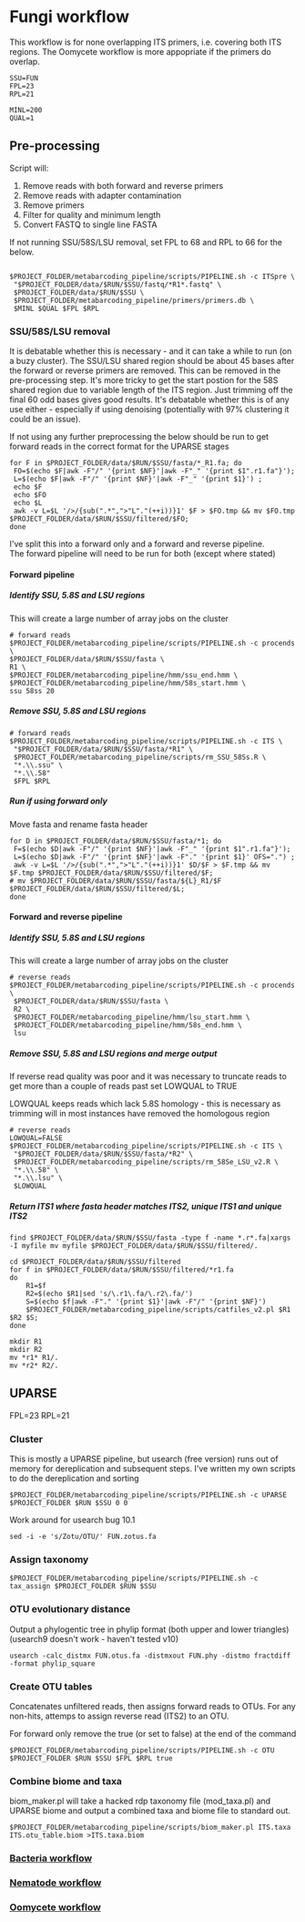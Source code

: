 # Fungi workflow
This workflow is for none overlapping ITS primers, i.e. covering both ITS regions.
The Oomycete workflow is more appopriate if the primers do overlap.

```shell
SSU=FUN
FPL=23 
RPL=21

MINL=200
QUAL=1
```

## Pre-processing
Script will:<br>
1. Remove reads with both forward and reverse primers<br>
2. Remove reads with adapter contamination<br>
3. Remove primers
4. Filter for quality and minimum length<br>
5. Convert FASTQ to single line FASTA

If not running SSU/58S/LSU removal, set FPL to 68  and RPL to 66 for the below. 

```shell

$PROJECT_FOLDER/metabarcoding_pipeline/scripts/PIPELINE.sh -c ITSpre \
 "$PROJECT_FOLDER/data/$RUN/$SSU/fastq/*R1*.fastq" \
 $PROJECT_FOLDER/data/$RUN/$SSU \
 $PROJECT_FOLDER/metabarcoding_pipeline/primers/primers.db \
 $MINL $QUAL $FPL $RPL
```

### SSU/58S/LSU removal 

It is debatable whether this is necessary - and it can take a while to run (on a buzy cluster). The SSU/LSU shared region should be about 45 bases after the forward or reverse primers are removed. This can be removed in the pre-processing step. It's more tricky to get  the start postion for the 58S shared region due to variable length of the ITS region. Just trimming off the final 60 odd bases gives good results. It's debatable whether this is of any use either - especially if using denoising (potentially with 97% clustering it could be an issue).

If not using any further preprocessing the  below should be run to get forward reads in the correct format for the UPARSE stages
```
for F in $PROJECT_FOLDER/data/$RUN/$SSU/fasta/*_R1.fa; do 
 FO=$(echo $F|awk -F"/" '{print $NF}'|awk -F"_" '{print $1".r1.fa"}'); 
 L=$(echo $F|awk -F"/" '{print $NF}'|awk -F"_" '{print $1}') ;
 echo $F
 echo $FO
 echo $L
 awk -v L=$L '/>/{sub(".*",">"L"."(++i))}1' $F > $FO.tmp && mv $FO.tmp $PROJECT_FOLDER/data/$RUN/$SSU/filtered/$FO;
done
```

I've split this into a forward only and a forward and reverse pipeline.  
The forward pipeline will need to be run for both (except where stated)

#### Forward pipeline

##### Identify SSU, 5.8S  and LSU regions

This will create a large number of array jobs on the cluster

```shell
# forward reads
$PROJECT_FOLDER/metabarcoding_pipeline/scripts/PIPELINE.sh -c procends \
$PROJECT_FOLDER/data/$RUN/$SSU/fasta \
R1 \
$PROJECT_FOLDER/metabarcoding_pipeline/hmm/ssu_end.hmm \
$PROJECT_FOLDER/metabarcoding_pipeline/hmm/58s_start.hmm \
ssu 58ss 20
```

##### Remove SSU, 5.8S  and LSU regions
```shell
# forward reads
$PROJECT_FOLDER/metabarcoding_pipeline/scripts/PIPELINE.sh -c ITS \
 "$PROJECT_FOLDER/data/$RUN/$SSU/fasta/*R1" \
 $PROJECT_FOLDER/metabarcoding_pipeline/scripts/rm_SSU_58Ss.R \
 "*.\\.ssu" \
 "*.\\.58"
 $FPL $RPL
```

##### Run if using forward only
Move fasta and rename fasta header
```shell
for D in $PROJECT_FOLDER/data/$RUN/$SSU/fasta/*1; do 
 F=$(echo $D|awk -F"/" '{print $NF}'|awk -F"_" '{print $1".r1.fa"}'); 
 L=$(echo $D|awk -F"/" '{print $NF}'|awk -F"." '{print $1}' OFS=".") ;
 awk -v L=$L '/>/{sub(".*",">"L"."(++i))}1' $D/$F > $F.tmp && mv $F.tmp $PROJECT_FOLDER/data/$RUN/$SSU/filtered/$F;
# mv $PROJECT_FOLDER/data/$RUN/$SSU/fasta/${L}_R1/$F $PROJECT_FOLDER/data/$RUN/$SSU/filtered/$L; 
done
```

#### Forward and reverse pipeline

##### Identify SSU, 5.8S  and LSU regions

This will create a large number of array jobs on the cluster

```shell
# reverse reads
$PROJECT_FOLDER/metabarcoding_pipeline/scripts/PIPELINE.sh -c procends \
 $PROJECT_FOLDER/data/$RUN/$SSU/fasta \
 R2 \
 $PROJECT_FOLDER/metabarcoding_pipeline/hmm/lsu_start.hmm \
 $PROJECT_FOLDER/metabarcoding_pipeline/hmm/58s_end.hmm \
 lsu 
```

##### Remove SSU, 5.8S  and LSU regions and merge output
If reverse read quality was poor and it was necessary to truncate reads to get more than a couple of reads past set LOWQUAL to TRUE

LOWQUAL keeps reads which lack 5.8S homology - this is necessary as trimming will in most instances have removed the homologous region
```shell
# reverse reads
LOWQUAL=FALSE   
$PROJECT_FOLDER/metabarcoding_pipeline/scripts/PIPELINE.sh -c ITS \
 "$PROJECT_FOLDER/data/$RUN/$SSU/fasta/*R2" \
 $PROJECT_FOLDER/metabarcoding_pipeline/scripts/rm_58Se_LSU_v2.R \
 "*.\\.58" \
 "*.\\.lsu" \
 $LOWQUAL
```

##### Return ITS1 where fasta header matches ITS2, unique ITS1 and unique ITS2

```shell
find $PROJECT_FOLDER/data/$RUN/$SSU/fasta -type f -name *.r*.fa|xargs -I myfile mv myfile $PROJECT_FOLDER/data/$RUN/$SSU/filtered/.

cd $PROJECT_FOLDER/data/$RUN/$SSU/filtered
for f in $PROJECT_FOLDER/data/$RUN/$SSU/filtered/*r1.fa
do
    R1=$f
    R2=$(echo $R1|sed 's/\.r1\.fa/\.r2\.fa/')
    S=$(echo $f|awk -F"." '{print $1}'|awk -F"/" '{print $NF}')
    $PROJECT_FOLDER/metabarcoding_pipeline/scripts/catfiles_v2.pl $R1 $R2 $S;
done

mkdir R1
mkdir R2
mv *r1* R1/.
mv *r2* R2/.
```

## UPARSE
FPL=23 
RPL=21

### Cluster 
This is mostly a UPARSE pipeline, but usearch (free version) runs out of memory for dereplication and subsequent steps. I've written my own scripts to do the dereplication and sorting 

```shell
$PROJECT_FOLDER/metabarcoding_pipeline/scripts/PIPELINE.sh -c UPARSE $PROJECT_FOLDER $RUN $SSU 0 0
```

Work around for usearch bug 10.1
```shell
sed -i -e 's/Zotu/OTU/' FUN.zotus.fa
```

### Assign taxonomy
```shell
$PROJECT_FOLDER/metabarcoding_pipeline/scripts/PIPELINE.sh -c tax_assign $PROJECT_FOLDER $RUN $SSU 
```

### OTU evolutionary distance

Output a phylogentic tree in phylip format (both upper and lower triangles)
(usearch9 doesn't work - haven't tested v10)
```shell
usearch -calc_distmx FUN.otus.fa -distmxout FUN.phy -distmo fractdiff -format phylip_square
```

### Create OTU tables

Concatenates unfiltered reads, then assigns forward reads to OTUs. For any non-hits, attemps to assign reverse read (ITS2) to an OTU. 

For forward only remove the true (or set to false) at the end of the command

```shell
$PROJECT_FOLDER/metabarcoding_pipeline/scripts/PIPELINE.sh -c OTU $PROJECT_FOLDER $RUN $SSU $FPL $RPL true
```


### Combine biome and taxa

biom_maker.pl will take a hacked rdp taxonomy file (mod_taxa.pl) and UPARSE biome and output a combined taxa and biome file to standard out.

```shell
$PROJECT_FOLDER/metabarcoding_pipeline/scripts/biom_maker.pl ITS.taxa ITS.otu_table.biom >ITS.taxa.biom
```

### [Bacteria workflow](../master/BAC%20%20workflow.md)  
### [Nematode workflow](../master/Nematoda%20workflow.md)
### [Oomycete workflow](../master/Oomycota%20workflow.md)

